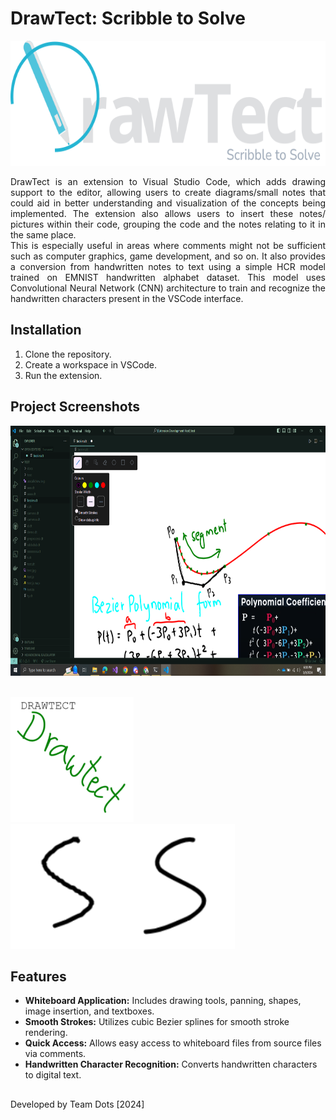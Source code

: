 # DrawTect: Scribble to Solve

<img  src="./DrawTect-Assets/logoWhite.svg"  width="648"  height="200"  alt="logo"/>

<div style="text-align: justify;">

DrawTect is an extension to Visual Studio Code, which adds drawing support to the editor, allowing users to create diagrams/small notes that could aid in better understanding and visualization of the concepts being implemented. The extension also allows users to insert these notes/ pictures within their code, grouping the code and the notes relating to it in the same place.  
This is especially useful in areas where comments might not be sufficient such as computer graphics, game development, and so on. It also provides a conversion from handwritten notes to text using a simple HCR model trained on EMNIST handwritten alphabet dataset. This model uses Convolutional Neural Network (CNN) architecture to train and recognize the handwritten characters present in the VSCode interface.

</div>


## Installation

1. Clone the repository.
2. Create a workspace in VSCode.
3. Run the extension.

## Project Screenshots
<p float = "down">
  <img  src="./DrawTect-Assets/interface.png" height="400"  alt="DrawTect Interface"/>
  <img  src="./DrawTect-Assets/codeactions.png" height="00"  alt="Code Action"/>
</p> 

<p float = "left">
	<img  src="./DrawTect-Assets/recognize.png" height="200"  alt="Character Recognition"/>
	<img  src="./DrawTect-Assets/smooth.png" height="200"  alt="Stroke Smoothness"/>
</p>


## Features

- **Whiteboard Application:** Includes drawing tools, panning, shapes, image insertion, and textboxes.
- **Smooth Strokes:** Utilizes cubic Bezier splines for smooth stroke rendering.
- **Quick Access:** Allows easy access to whiteboard files from source files via comments.
- **Handwritten Character Recognition:** Converts handwritten characters to digital text.

## 
Developed by Team Dots [2024]
